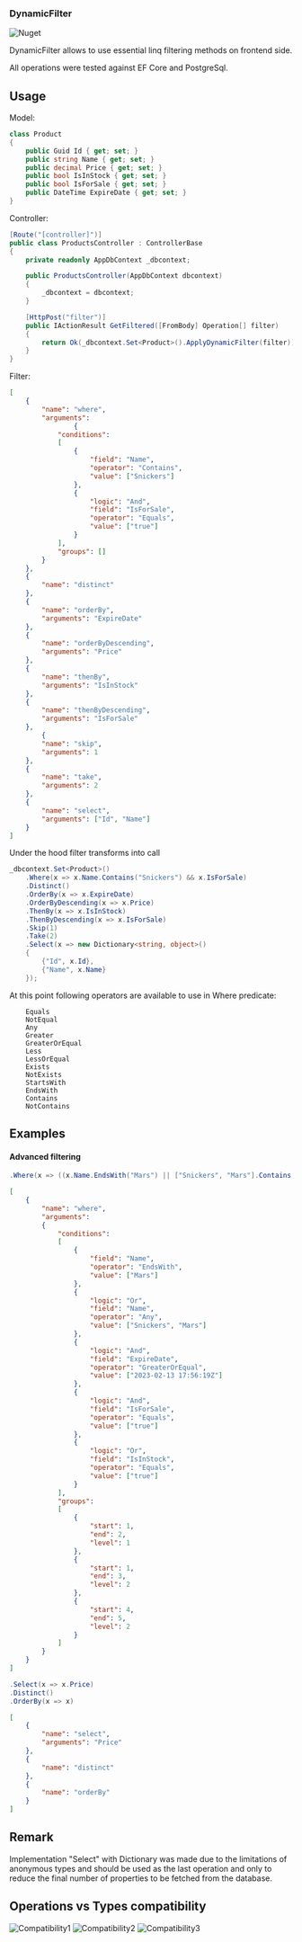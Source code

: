 ﻿### DynamicFilter
![Nuget](https://img.shields.io/nuget/v/ART4S.DynamicFilter)

DynamicFilter allows to use essential linq filtering methods on frontend side.

All operations were tested against EF Core and PostgreSql.

## Usage

Model:

```c#
class Product
{
    public Guid Id { get; set; }
    public string Name { get; set; }
    public decimal Price { get; set; }
    public bool IsInStock { get; set; }
    public bool IsForSale { get; set; }
    public DateTime ExpireDate { get; set; }
}
```

Controller:

```c#
[Route("[controller]")]
public class ProductsController : ControllerBase
{
    private readonly AppDbContext _dbcontext;

    public ProductsController(AppDbContext dbcontext)
    {
        _dbcontext = dbcontext;
    }

    [HttpPost("filter")]
    public IActionResult GetFiltered([FromBody] Operation[] filter)
    {
        return Ok(_dbcontext.Set<Product>().ApplyDynamicFilter(filter));
    }
}
```

Filter:

```json
[
	{
		"name": "where",
		"arguments": 
                {
			"conditions": 
			[
				{
					"field": "Name",
					"operator": "Contains",
					"value": ["Snickers"]
				},
				{
					"logic": "And",
					"field": "IsForSale",
					"operator": "Equals",
					"value": ["true"]
				}
			],
			"groups": []
		}
	},
	{
		"name": "distinct"
	},
	{
		"name": "orderBy",
		"arguments": "ExpireDate"
	},
	{
		"name": "orderByDescending",
		"arguments": "Price"
	},
	{
		"name": "thenBy",
		"arguments": "IsInStock"
	},
	{
		"name": "thenByDescending",
		"arguments": "IsForSale"
	},
        {
		"name": "skip",
		"arguments": 1
	},
	{
		"name": "take",
		"arguments": 2
	},
	{
		"name": "select",
		"arguments": ["Id", "Name"]
	}
]
```

Under the hood filter transforms into call
```c#
_dbcontext.Set<Product>()
    .Where(x => x.Name.Contains("Snickers") && x.IsForSale)
    .Distinct()
    .OrderBy(x => x.ExpireDate)
    .OrderByDescending(x => x.Price)
    .ThenBy(x => x.IsInStock)
    .ThenByDescending(x => x.IsForSale)
    .Skip(1)
    .Take(2)
    .Select(x => new Dictionary<string, object>()
    {
        {"Id", x.Id},
        {"Name", x.Name}
    });
```

At this point following operators are available to use in Where predicate:
```
    Equals
    NotEqual
    Any
    Greater
    GreaterOrEqual
    Less
    LessOrEqual
    Exists
    NotExists
    StartsWith
    EndsWith
    Contains
    NotContains
```
## Examples

#### Advanced filtering
```c#
.Where(x => ((x.Name.EndsWith("Mars") || ["Snickers", "Mars"].Contains(x.Name)) && x.ExpireDate >= DateTime.UtcNow) && (x.IsForSale || x.IsInStock))
```
```json
[
	{
		"name": "where",
		"arguments": 
		{
			"conditions": 
			[
				{
					"field": "Name",
					"operator": "EndsWith",
					"value": ["Mars"]
				},
				{
					"logic": "Or",
					"field": "Name",
					"operator": "Any",
					"value": ["Snickers", "Mars"]
				},
				{
					"logic": "And",
					"field": "ExpireDate",
					"operator": "GreaterOrEqual",
					"value": ["2023-02-13 17:56:19Z"]
				},
				{
					"logic": "And",
					"field": "IsForSale",
					"operator": "Equals",
					"value": ["true"]
				},
				{
					"logic": "Or",
					"field": "IsInStock",
					"operator": "Equals",
					"value": ["true"]
				}
			],
			"groups": 
			[
				{
					"start": 1,
					"end": 2,
					"level": 1
				},
				{
					"start": 1,
					"end": 3,
					"level": 2
				},
				{
					"start": 4,
					"end": 5,
					"level": 2
				}
			]
		}
	}
]
```
```c#
.Select(x => x.Price)
.Distinct()
.OrderBy(x => x)
```
```json
[
	{
		"name": "select",
		"arguments": "Price"
	},
	{
		"name": "distinct"
	},
	{
		"name": "orderBy"
	}
]
```
## Remark

Implementation "Select" with Dictionary was made due to the limitations of anonymous types and should be used as the last operation 
and only to reduce the final number of properties to be fetched from the database.

## Operations vs Types compatibility

![Compatibility1](https://user-images.githubusercontent.com/24371700/162436461-09717eaa-23d4-4693-af71-eed40aab02ee.png) 
![Compatibility2](https://user-images.githubusercontent.com/24371700/162436470-3e3db5e0-ab62-4add-bdb1-91664017a4e6.png)
![Compatibility3](https://user-images.githubusercontent.com/24371700/162436496-2d995028-8e68-48f1-8c67-5698792a5527.png)
